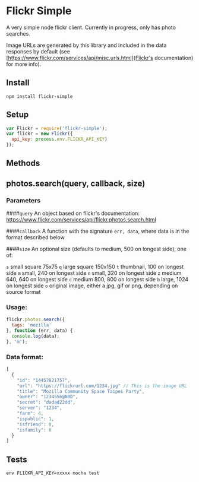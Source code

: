 # Flickr Simple

A very simple node flickr client. Currently in progress, only has photo searches.

Image URLs are generated by this library and included in the data responses by default (see [https://www.flickr.com/services/api/misc.urls.html](Flickr's documentation) for more info).

## Install

```
npm install flickr-simple
```

## Setup

```js
var Flickr = require('flickr-simple');
var flickr = new Flickr({
  api_key: process.env.FLICKR_API_KEY)
});
```

## Methods

## photos.search(query, callback, size)

### Parameters

####`query`
An object based on flickr's documentation: https://www.flickr.com/services/api/flickr.photos.search.html

####`callback`
A function with the signature `err, data`, where data is in the format described below

####`size`
An optional size (defaults to medium, 500 on longest side), one of:

`s` small square 75x75
`q` large square 150x150
`t` thumbnail, 100 on longest side
`m` small, 240 on longest side
`n` small, 320 on longest side
`z` medium 640, 640 on longest side
`c` medium 800, 800 on longest side
`b` large, 1024 on longest side
`o` original image, either a jpg, gif or png, depending on source format

### Usage:
```js
flickr.photos.search({
  tags: 'mozilla'
}, function (err, data) {
  console.log(data);
}, 'm');
```

### Data format:
```js
[
  {
    "id": "14457821757",
    "url": "https://flickrurl.com/1234.jpg" // This is the image URL
    "title": "Mozilla Community Space Taipei Party",
    "owner": "1234556@N00",
    "secret": "dadad22dd",
    "server": "1234",
    "farm": 4,
    "ispublic": 1,
    "isfriend": 0,
    "isfamily": 0
  }
]
```

## Tests

```
env FLICKR_API_KEY=xxxxx mocha test
```
